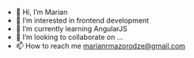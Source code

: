 - 👋 Hi, I’m Marian
- 👀 I’m interested in frontend development
- 🌱 I’m currently learning AngularJS
- 💞️ I’m looking to collaborate on ...
- 📫 How to reach me marianrmazorodze@gmail.com

<!---
marianrumbiemaz/marianrumbiemaz is a ✨ special ✨ repository because its `README.md` (this file) appears on your GitHub profile.
You can click the Preview link to take a look at your changes.
--->
